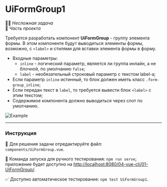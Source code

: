 # UiFormGroup1

👶🏻 _Несложная задача_\
💼 _Часть проекта_

<!--start_statement-->

Требуется разработать компонент **UiFormGroup** - группу элемента формы. В этом компоненте будут выводиться элементы
формы, возможно, с `<label>` и стилями для вставки элемента формы в форму.

- Входные параметры:
  - `inline` - логический параметр, является ли группа инлайн, а не блочной, по умолчанию `false`;
  - `label` - необязательный строковый параметр с текстом label-а;
- Если параметр `inline` истинный, то блок должен иметь класс `.form-group_inline`;
- Если передан текст в `label`, то требуется вывести блок `<label>` с этим текстом;
- Содержимое компонента должно выводиться через слот по умолчанию.

<img src="https://i.imgur.com/lOsKsfu.png" alt="Example" />
<!--end_statement-->

---

### Инструкция

📝 Для решения задачи отредактируйте файл: `components/UiFormGroup.vue`.

🚀 Команда запуска для ручного тестирования: `npm run serve`;\
приложение будет доступно на [http://localhost:8080/04-vue-cli/01-UiFormGroup/](http://localhost:8080/04-vue-cli/01-UiFormGroup/).

✅ Доступно автоматическое тестирование: `npm test UiFormGroup1`.

